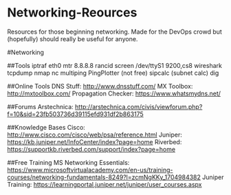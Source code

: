 # Networking-Reources
Resources for those beginning networking. Made for the DevOps crowd but (hopefully) should really be useful for anyone. 

#Networking

##Tools
iptraf eth0
mtr 8.8.8.8
rancid
screen /dev/ttyS1 9200,cs8
wireshark
tcpdump
nmap
nc
multiping
PingPlotter (not free)
sipcalc (subnet calc)
dig

##Online Tools
DNS Stuff: http://www.dnsstuff.com/
MX Toolbox: http://mxtoolbox.com/
Propagation Checker: https://www.whatsmydns.net/

##Forums
Arstechnica: http://arstechnica.com/civis/viewforum.php?f=10&sid=23fb503736d39115efd931df2b863175

##Knowledge Bases
Cisco: http://www.cisco.com/cisco/web/psa/reference.html
Juniper: https://kb.juniper.net/InfoCenter/index?page=home
Riverbed: https://supportkb.riverbed.com/support/index?page=home

##Free Training
MS Networking Essentials: https://www.microsoftvirtualacademy.com/en-us/training-courses/networking-fundamentals-8249?l=zcmNgKKy_1704984382
Juniper Training: https://learningportal.juniper.net/juniper/user_courses.aspx
